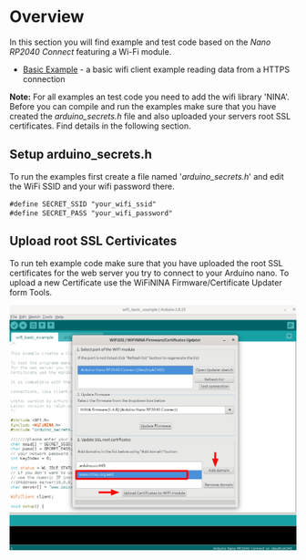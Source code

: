 # Overview

In this section you will find example and test code  based on the *Nano RP2040 Connect* featuring a Wi-Fi module.


 - [Basic Example](./wifi_basic_example) - a basic wifi client example reading data from a HTTPS connection
 
**Note:** For all examples an test code you need to add the wifi library 'NINA'. Before you can compile and run the examples make sure that you have created the *arduino_secrets.h* file and also uploaded your servers root SSL certificates. Find details in the following section.

## Setup arduino_secrets.h

To run the examples first create a file named '*arduino_secrets.h*' and edit the WiFi SSID and your wifi password there. 

	#define SECRET_SSID "your_wifi_ssid"
	#define SECRET_PASS "your_wifi_password"


## Upload root SSL Certivicates

To run teh example code make sure that you have uploaded the root SSL certificates
for the web server you try to connect to your Arduino nano. To upload a new 
Certificate use the WiFiNINA Firmware/Certificate Updater form Tools.


<img src="./../../../../doc/arduino/images/wifi-02.png" />

